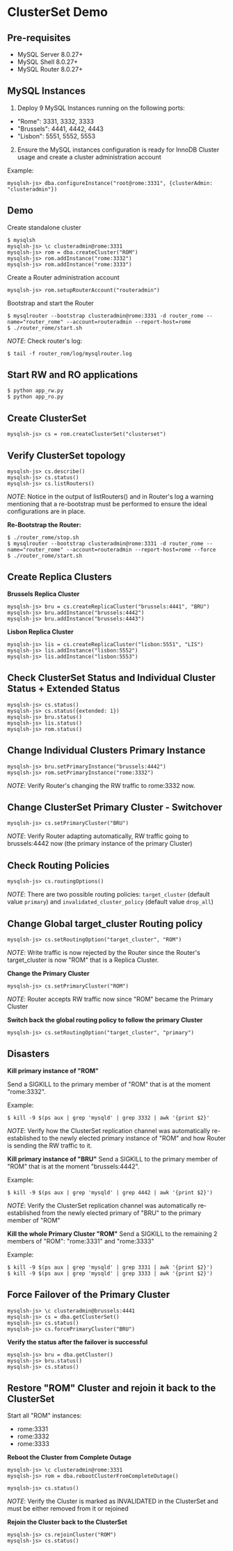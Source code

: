 
ClusterSet Demo
===============

Pre-requisites
--------------
  - MySQL Server 8.0.27+
  - MySQL Shell 8.0.27+
  - MySQL Router 8.0.27+

MySQL Instances
---------------
1) Deploy 9 MySQL Instances running on the following ports:

  - "Rome": 3331, 3332, 3333
  - "Brussels": 4441, 4442, 4443
  - "Lisbon": 5551, 5552, 5553

2) Ensure the MySQL instances configuration is ready for InnoDB Cluster usage and create a cluster administration account

Example:

    mysqlsh-js> dba.configureInstance("root@rome:3331", {clusterAdmin: "clusteradmin"})

Demo
----

Create standalone cluster

    $ mysqlsh
    mysqlsh-js> \c clusteradmin@rome:3331
    mysqlsh-js> rom = dba.createCluster("ROM")
    mysqlsh-js> rom.addInstance("rome:3332")
    mysqlsh-js> rom.addInstance("rome:3333")

Create a Router administration account

    mysqlsh-js> rom.setupRouterAccount("routeradmin")


Bootstrap and start the Router

    $ mysqlrouter --bootstrap clusteradmin@rome:3331 -d router_rome --name="router_rome" --account=routeradmin --report-host=rome
    $ ./router_rome/start.sh

*NOTE*: Check router's log:

    $ tail -f router_rom/log/mysqlrouter.log

Start RW and RO applications
----------------------------
    $ python app_rw.py
    $ python app_ro.py


Create ClusterSet
-----------------
    mysqlsh-js> cs = rom.createClusterSet("clusterset")

Verify ClusterSet topology
--------------------------
    mysqlsh-js> cs.describe()
    mysqlsh-js> cs.status()
    mysqlsh-js> cs.listRouters()

*NOTE*: Notice in the output of listRouters() and in Router's log a warning mentioning that a re-bootstrap must be performed to ensure the ideal configurations are in place.

**Re-Bootstrap the Router:**

    $ ./router_rome/stop.sh
    $ mysqlrouter --bootstrap clusteradmin@rome:3331 -d router_rome --name="router_rome" --account=routeradmin --report-host=rome --force
    $ ./router_rome/start.sh


Create Replica Clusters
-----------------------

**Brussels Replica Cluster**

    mysqlsh-js> bru = cs.createReplicaCluster("brussels:4441", "BRU")
    mysqlsh-js> bru.addInstance("brussels:4442")
    mysqlsh-js> bru.addInstance("brussels:4443")

**Lisbon Replica Cluster**

    mysqlsh-js> lis = cs.createReplicaCluster("lisbon:5551", "LIS")
    mysqlsh-js> lis.addInstance("lisbon:5552")
    mysqlsh-js> lis.addInstance("lisbon:5553")


Check ClusterSet Status and Individual Cluster Status + Extended Status
-----------------------------------------------------------------------
    mysqlsh-js> cs.status()
    mysqlsh-js> cs.status({extended: 1})
    mysqlsh-js> bru.status()
    mysqlsh-js> lis.status()
    mysqlsh-js> rom.status()


Change Individual Clusters Primary Instance
-------------------------------------------
    mysqlsh-js> bru.setPrimaryInstance("brussels:4442")
    mysqlsh-js> rom.setPrimaryInstance("rome:3332")

*NOTE*: Verify Router's changing the RW traffic to rome:3332 now.


Change ClusterSet Primary Cluster - Switchover
----------------------------------------------
    mysqlsh-js> cs.setPrimaryCluster("BRU")

*NOTE*: Verify Router adapting automatically, RW traffic going to brussels:4442 now (the primary instance of the primary Cluster)


Check Routing Policies
----------------------
    mysqlsh-js> cs.routingOptions()

*NOTE*: There are two possible routing policies: `target_cluster` (default value `primary`) and `invalidated_cluster_policy` (default value `drop_all`)


Change Global target_cluster Routing policy
-------------------------------------------
    mysqlsh-js> cs.setRoutingOption("target_cluster", "ROM")

*NOTE*: Write traffic is now rejected by the Router since the Router's target_cluster is now "ROM" that is a Replica Cluster.


**Change the Primary Cluster**

    mysqlsh-js> cs.setPrimaryCluster("ROM")

*NOTE*: Router accepts RW traffic now since "ROM" became the Primary Cluster


**Switch back the global routing policy to follow the primary Cluster**

    mysqlsh-js> cs.setRoutingOption("target_cluster", "primary")


Disasters
---------

**Kill primary instance of "ROM"**

Send a SIGKILL to the primary member of "ROM" that is at the moment "rome:3332".

Example:

    $ kill -9 $(ps aux | grep 'mysqld' | grep 3332 | awk '{print $2}'

*NOTE*: Verify how the ClusterSet replication channel was automatically re-established to the newly elected primary instance of "ROM" and how Router is sending the RW traffic to it.


**Kill primary instance of "BRU"**
Send a SIGKILL to the primary member of "ROM" that is at the moment "brussels:4442".

Example:

    $ kill -9 $(ps aux | grep 'mysqld' | grep 4442 | awk '{print $2}')

*NOTE*: Verify the ClusterSet replication channel was automatically re-established from the newly elected primary of "BRU" to the primary member of "ROM"


**Kill the whole Primary Cluster "ROM"**
Send a SIGKILL to the remaining 2 members of "ROM": "rome:3331" and "rome:3333"

Example:

    $ kill -9 $(ps aux | grep 'mysqld' | grep 3331 | awk '{print $2}')
    $ kill -9 $(ps aux | grep 'mysqld' | grep 3333 | awk '{print $2}')


Force Failover of the Primary Cluster
-------------------------------------
    mysqlsh-js> \c clusteradmin@brussels:4441
    mysqlsh-js> cs = dba.getClusterSet()
    mysqlsh-js> cs.status()
    mysqlsh-js> cs.forcePrimaryCluster("BRU")

**Verify the status after the failover is successful**

    mysqlsh-js> bru = dba.getCluster()
    mysqlsh-js> bru.status()
    mysqlsh-js> cs.status()


Restore "ROM" Cluster and rejoin it back to the ClusterSet
----------------------------------------------------------
Start all "ROM" instances:

  - rome:3331
  - rome:3332
  - rome:3333

**Reboot the Cluster from Complete Outage**

    mysqlsh-js> \c clusteradmin@rome:3331
    mysqlsh-js> rom = dba.rebootClusterFromCompleteOutage()

    mysqlsh-js> cs.status()

*NOTE*: Verify the Cluster is marked as INVALIDATED in the ClusterSet and must be either removed from it or rejoined

**Rejoin the Cluster back to the ClusterSet**

    mysqlsh-js> cs.rejoinCluster("ROM")
    mysqlsh-js> cs.status()
